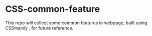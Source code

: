 # CSS-common-feature
This repo will collect some common features in webpage, built using CSSmainly , for future reference.

